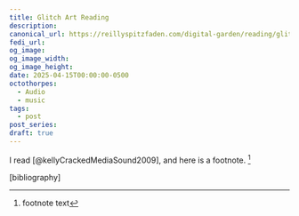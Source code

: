 ```yaml
---
title: Glitch Art Reading
description: 
canonical_url: https://reillyspitzfaden.com/digital-garden/reading/glitch-art-reading/
fedi_url:
og_image: 
og_image_width: 
og_image_height: 
date: 2025-04-15T00:00:00-0500
octothorpes:
  - Audio
  - music
tags:
  - post
post_series: 
draft: true
---
```

I read [@kellyCrackedMediaSound2009], and here is a footnote. [^1]

[^1]: footnote text

[bibliography]